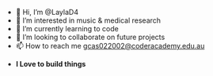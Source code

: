 - 👋 Hi, I’m @LaylaD4
- 👀 I’m interested in music & medical research 
- 🌱 I’m currently learning to code
- 💞️ I’m looking to collaborate on future projects 
- 📫 How to reach me gcas022002@coderacademy.edu.au

<!---
LaylaD4/LaylaD4 is a ✨ special ✨ repository because its `README.md` (this file) appears on your GitHub profile.
You can click the Preview link to take a look at your changes.
--->
- **I Love to build things**
